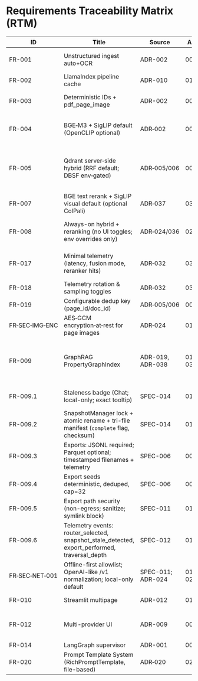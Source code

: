 # Requirements Traceability Matrix (RTM)

| ID | Title | Source | ADR(s) | Code file(s) | Test(s) | Verification | Status |
|----|-------|--------|--------|--------------|---------|--------------|--------|
| FR-001 | Unstructured ingest auto+OCR | ADR-002 | 002 | src/processing/ingestion_pipeline.py; src/processing/pdf_pages.py; src/models/processing.py | tests/unit/processing/test_ingestion_pipeline.py; tests/unit/processing/test_pdf_pages_helpers.py; tests/integration/imaging/test_pdf_images_encrypt.py | test | Implemented |
| FR-002 | LlamaIndex pipeline cache | ADR-010 | 010 | src/processing/ingestion_pipeline.py; src/models/processing.py | tests/unit/processing/test_ingestion_pipeline.py; tests/unit/cache/test_ingestion_cache.py | test+analysis | Implemented |
| FR-003 | Deterministic IDs + pdf_page_image | ADR-002 | 002 | src/processing/ingestion_pipeline.py; src/processing/pdf_pages.py; src/models/processing.py | tests/unit/processing/test_ingestion_pipeline.py; tests/unit/processing/test_pdf_pages_helpers.py | test | Implemented |
| FR-004 | BGE‑M3 + SigLIP default (OpenCLIP optional) | ADR‑002 | 002 | src/models/embeddings.py; src/utils/core.py; src/utils/vision_siglip.py; src/utils/images.py | tests/unit/retrieval/embeddings/test_embeddings_refactored.py; tests/unit/models/embeddings/test_bge_m3_text_embedder.py; tests/unit/models/embeddings/test_image_embedder.py; tests/integration/test_unified_embeddings_in_retrieval_integration.py | test | Completed |
| FR-005 | Qdrant server‑side hybrid (RRF default; DBSF env‑gated) | ADR‑005/006 | 005,006 | src/retrieval/hybrid.py; src/utils/storage.py | tests/unit/retrieval/dedup/test_dedup_before_final_cut_unique_key.py; tests/unit/retrieval/test_router_factory_hybrid.py; tests/unit/retrieval/test_qdrant_prefetch_rrf.py; tests/unit/retrieval/test_qdrant_prefetch_dbsf.py; tests/unit/retrieval/test_qdrant_dedup_before_limit.py; tests/unit/telemetry/test_hybrid_retriever_telemetry.py | test | Completed |
| FR-007 | BGE text rerank + SigLIP visual default (optional ColPali) | ADR‑037 | 037 | src/retrieval/reranking.py | tests/unit/rerank/test_rerank_timeout_failopen.py; tests/unit/rerank/test_siglip_rescore_mock.py; tests/unit/rerank/test_rerank_ordering_change.py | test | Completed |
| FR-008 | Always-on hybrid + reranking (no UI toggles; env overrides only) | ADR‑024/036 | 024,036 | src/config/settings.py (maps `DOCMIND_RETRIEVAL__USE_RERANKING`), src/retrieval/hybrid.py, src/retrieval/reranking.py | tests/integration/test_settings_page.py | inspection | Implemented |
| FR-017 | Minimal telemetry (latency, fusion mode, reranker hits) | ADR‑032 | 032 | src/telemetry/opentelemetry.py; src/utils/telemetry.py; src/retrieval/reranking.py; src/pages/01_chat.py | tests/unit/telemetry/test_observability_config.py; tests/unit/telemetry/test_otel_setup.py; tests/unit/telemetry/test_telemetry_schema_assertions.py | test | Implemented |
| FR-018 | Telemetry rotation & sampling toggles | ADR‑032 | 032 | src/telemetry/opentelemetry.py; src/utils/telemetry.py | tests/unit/telemetry/test_observability_config.py; tests/unit/telemetry/test_rotation_sampling.py | test | Implemented |
| FR-019 | Configurable dedup key (page_id/doc_id) | ADR‑005/006 | 005,006 | src/retrieval/hybrid.py; src/config/settings.py | tests/unit/retrieval/qdrant/test_qdrant_dedup_docid.py; tests/unit/retrieval/qdrant/test_qdrant_dedup_before_limit.py | test | Completed |
| FR‑SEC‑IMG‑ENC | AES‑GCM encryption‑at‑rest for page images | ADR‑024 | 011,024 | src/utils/security.py; src/processing/pdf_pages.py | tests/unit/utils/security/test_encrypt_file.py; tests/integration/imaging/test_pdf_images_encrypt.py | test | Completed |
| FR-009 | GraphRAG PropertyGraphIndex | ADR-019, ADR-038 | 019, 038 | src/retrieval/graph_config.py; src/retrieval/router_factory.py; src/persistence/snapshot.py; src/persistence/lockfile.py; src/pages/01_chat.py; src/pages/02_documents.py | tests/unit/retrieval/test_graph_seed_policy.py; tests/unit/persistence/test_snapshot_manager.py; tests/unit/persistence/test_snapshot_lock.py; tests/unit/persistence/test_snapshot_roundtrip.py; tests/unit/ui/test_documents_snapshot_utils.py; tests/integration/ui/test_documents_snapshot_button.py | test | Implemented |
| FR-009.1 | Staleness badge (Chat; local-only; exact tooltip) | SPEC-014 | 014 | src/pages/01_chat.py | tests/unit/pages/test_chat_staleness.py; tests/unit/ui/test_chat_staleness_badge.py; tests/unit/pages/test_chat_tooltip_copy.py | test | Implemented |
| FR-009.2 | SnapshotManager lock + atomic rename + tri-file manifest (`complete` flag, checksum) | SPEC-014 | 014 | src/persistence/snapshot.py; src/persistence/lockfile.py | tests/unit/persistence/test_snapshot_manager.py; tests/unit/persistence/test_snapshot_lock.py; tests/unit/persistence/test_snapshot_roundtrip.py | test | Implemented |
| FR-009.3 | Exports: JSONL required; Parquet optional; timestamped filenames + telemetry | SPEC-006 | 006 | src/retrieval/graph_config.py; src/pages/02_documents.py | tests/unit/retrieval/test_graph_seed_policy.py; tests/unit/ui/test_documents_snapshot_utils.py; tests/integration/ui/test_documents_snapshot_button.py | test | Implemented |
| FR-009.4 | Export seeds deterministic, deduped, cap=32 | SPEC-006 | 006 | src/retrieval/graph_config.py | tests/unit/retrieval/test_graph_seed_policy.py | test | Implemented |
| FR-009.5 | Export path security (non-egress; sanitize; symlink block) | SPEC-011 | 011 | src/utils/security.py | tests/unit/security/test_export_path_validation.py; tests/unit/utils/test_security.py | test | Implemented |
| FR-009.6 | Telemetry events: router_selected, snapshot_stale_detected, export_performed, traversal_depth | SPEC-012 | 012 | src/telemetry/opentelemetry.py; src/utils/telemetry.py; src/agents/tools/router_tool.py; src/pages/01_chat.py; src/pages/02_documents.py | tests/unit/telemetry/test_observability_config.py; tests/unit/telemetry/test_telemetry_schema_assertions.py; tests/unit/agents/test_router_tool_telemetry.py; tests/unit/ui/test_documents_snapshot_utils.py | test | Implemented |
| FR‑SEC‑NET‑001 | Offline-first allowlist; OpenAI-like /v1 normalization; local-only default | SPEC-011; ADR-024 | 011, 024 | src/config/settings.py; src/pages/04_settings.py; src/config/llm_factory.py | tests/integration/test_settings_page.py; tests/unit/config/* | test | Implemented |
| FR-010 | Streamlit multipage | ADR-012 | 012 | src/app.py; src/pages/04_settings.py | tests/unit/config/test_integrations_runtime.py; tests/integration/test_settings_page.py | inspection | Completed |
| FR-012 | Multi-provider UI | ADR-009 | 009 | src/config/llm_factory.py; src/pages/04_settings.py | tests/unit/config/test_llm_factory.py; tests/unit/config/test_llm_factory_empty_model_defaulting.py; tests/unit/config/test_integrations_runtime.py; tests/integration/test_settings_page.py | test | Completed |
| FR-014 | LangGraph supervisor | ADR-001 | 001 | src/agents/* | tests_agents/* | test | In repo |
| FR-020 | Prompt Template System (RichPromptTemplate, file-based) | ADR‑020 | 020 | src/prompting/*; templates/prompts/*; templates/presets/* | tests/unit/prompting/*; tests/integration/test_prompt_registry.py; tests/e2e/test_prompt_system.py | test | Completed |
